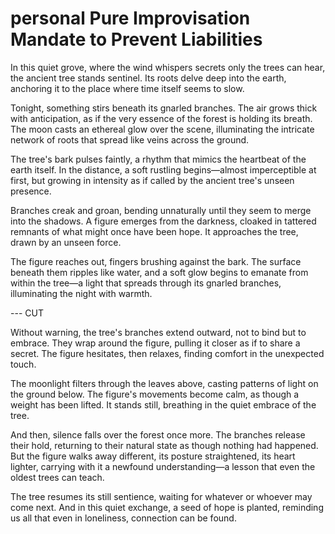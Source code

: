 # personal Pure Improvisation Mandate to Prevent Liabilities

In this quiet grove, where the wind whispers secrets only the trees can hear, the ancient tree stands sentinel. Its roots delve deep into the earth, anchoring it to the place where time itself seems to
slow.

Tonight, something stirs beneath its gnarled branches. The air grows thick with anticipation, as if the very essence of the forest is holding its breath. The moon casts an ethereal glow over the scene,
illuminating the intricate network of roots that spread like veins across the ground.

The tree's bark pulses faintly, a rhythm that mimics the heartbeat of the earth itself. In the distance, a soft rustling begins—almost imperceptible at first, but growing in intensity as if called by the
ancient tree's unseen presence.

Branches creak and groan, bending unnaturally until they seem to merge into the shadows. A figure emerges from the darkness, cloaked in tattered remnants of what might once have been hope. It approaches
the tree, drawn by an unseen force.

The figure reaches out, fingers brushing against the bark. The surface beneath them ripples like water, and a soft glow begins to emanate from within the tree—a light that spreads through its gnarled
branches, illuminating the night with warmth.

--- CUT

Without warning, the tree's branches extend outward, not to bind but to embrace. They wrap around the figure, pulling it closer as if to share a secret. The figure hesitates, then relaxes, finding comfort
in the unexpected touch.

The moonlight filters through the leaves above, casting patterns of light on the ground below. The figure's movements become calm, as though a weight has been lifted. It stands still, breathing in the
quiet embrace of the tree.

And then, silence falls over the forest once more. The branches release their hold, returning to their natural state as though nothing had happened. But the figure walks away different, its posture
straightened, its heart lighter, carrying with it a newfound understanding—a lesson that even the oldest trees can teach.

The tree resumes its still sentience, waiting for whatever or whoever may come next. And in this quiet exchange, a seed of hope is planted, reminding us all that even in loneliness, connection can be found.
